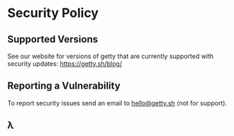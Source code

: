 # Security Policy

## Supported Versions

See our website for versions of getty that are currently supported with security updates: https://getty.sh/blog/

## Reporting a Vulnerability

To report security issues send an email to hello@getty.sh (not for support).

## λ

